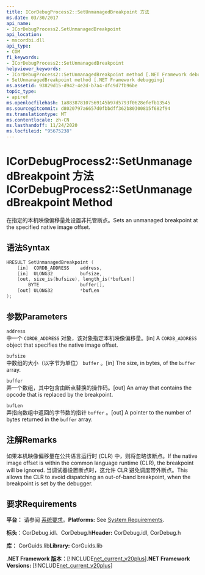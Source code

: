 ```yaml
---
title: ICorDebugProcess2::SetUnmanagedBreakpoint 方法
ms.date: 03/30/2017
api_name:
- ICorDebugProcess2.SetUnmanagedBreakpoint
api_location:
- mscordbi.dll
api_type:
- COM
f1_keywords:
- ICorDebugProcess2::SetUnmanagedBreakpoint
helpviewer_keywords:
- ICorDebugProcess2::SetUnmanagedBreakpoint method [.NET Framework debugging]
- SetUnmanagedBreakpoint method [.NET Framework debugging]
ms.assetid: 93829d15-d942-4e2d-b7a4-dfc9d7fb96be
topic_type:
- apiref
ms.openlocfilehash: 1a883878107569145b97d5793f0628efefb13545
ms.sourcegitcommit: d8020797a6657d0fbbdff362b80300815f682f94
ms.translationtype: MT
ms.contentlocale: zh-CN
ms.lasthandoff: 11/24/2020
ms.locfileid: "95675238"
---
```

# <a name="icordebugprocess2setunmanagedbreakpoint-method"></a><span data-ttu-id="323ea-102">ICorDebugProcess2::SetUnmanagedBreakpoint 方法</span><span class="sxs-lookup"><span data-stu-id="323ea-102">ICorDebugProcess2::SetUnmanagedBreakpoint Method</span></span>

<span data-ttu-id="323ea-103">在指定的本机映像偏移量处设置非托管断点。</span><span class="sxs-lookup"><span data-stu-id="323ea-103">Sets an unmanaged breakpoint at the specified native image offset.</span></span>  
  
## <a name="syntax"></a><span data-ttu-id="323ea-104">语法</span><span class="sxs-lookup"><span data-stu-id="323ea-104">Syntax</span></span>  
  
```cpp  
HRESULT SetUnmanagedBreakpoint (  
    [in]  CORDB_ADDRESS    address,  
    [in]  ULONG32          bufsize,  
    [out, size_is(bufsize), length_is(*bufLen)]
        BYTE               buffer[],  
    [out] ULONG32          *bufLen  
);  
```  
  
## <a name="parameters"></a><span data-ttu-id="323ea-105">参数</span><span class="sxs-lookup"><span data-stu-id="323ea-105">Parameters</span></span>  

 `address`  
 <span data-ttu-id="323ea-106">中一个 `CORDB_ADDRESS` 对象，该对象指定本机映像偏移量。</span><span class="sxs-lookup"><span data-stu-id="323ea-106">[in] A `CORDB_ADDRESS` object that specifies the native image offset.</span></span>  
  
 `bufsize`  
 <span data-ttu-id="323ea-107">中数组的大小（以字节为单位） `buffer` 。</span><span class="sxs-lookup"><span data-stu-id="323ea-107">[in] The size, in bytes, of the `buffer` array.</span></span>  
  
 `buffer`  
 <span data-ttu-id="323ea-108">弄一个数组，其中包含由断点替换的操作码。</span><span class="sxs-lookup"><span data-stu-id="323ea-108">[out] An array that contains the opcode that is replaced by the breakpoint.</span></span>  
  
 `bufLen`  
 <span data-ttu-id="323ea-109">弄指向数组中返回的字节数的指针 `buffer` 。</span><span class="sxs-lookup"><span data-stu-id="323ea-109">[out] A pointer to the number of bytes returned in the `buffer` array.</span></span>  
  
## <a name="remarks"></a><span data-ttu-id="323ea-110">注解</span><span class="sxs-lookup"><span data-stu-id="323ea-110">Remarks</span></span>  

 <span data-ttu-id="323ea-111">如果本机映像偏移量在公共语言运行时 (CLR) 中，则将忽略该断点。</span><span class="sxs-lookup"><span data-stu-id="323ea-111">If the native image offset is within the common language runtime (CLR), the breakpoint will be ignored.</span></span> <span data-ttu-id="323ea-112">当调试器设置断点时，这允许 CLR 避免调度带外断点。</span><span class="sxs-lookup"><span data-stu-id="323ea-112">This allows the CLR to avoid dispatching an out-of-band breakpoint, when the breakpoint is set by the debugger.</span></span>  
  
## <a name="requirements"></a><span data-ttu-id="323ea-113">要求</span><span class="sxs-lookup"><span data-stu-id="323ea-113">Requirements</span></span>  

 <span data-ttu-id="323ea-114">**平台：** 请参阅 [系统要求](../../get-started/system-requirements.md)。</span><span class="sxs-lookup"><span data-stu-id="323ea-114">**Platforms:** See [System Requirements](../../get-started/system-requirements.md).</span></span>  
  
 <span data-ttu-id="323ea-115">**标头**：CorDebug.idl、CorDebug.h</span><span class="sxs-lookup"><span data-stu-id="323ea-115">**Header:** CorDebug.idl, CorDebug.h</span></span>  
  
 <span data-ttu-id="323ea-116">**库：** CorGuids.lib</span><span class="sxs-lookup"><span data-stu-id="323ea-116">**Library:** CorGuids.lib</span></span>  
  
 <span data-ttu-id="323ea-117">**.NET Framework 版本：**[!INCLUDE[net_current_v20plus](../../../../includes/net-current-v20plus-md.md)]</span><span class="sxs-lookup"><span data-stu-id="323ea-117">**.NET Framework Versions:** [!INCLUDE[net_current_v20plus](../../../../includes/net-current-v20plus-md.md)]</span></span>
